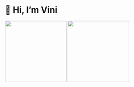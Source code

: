 # 👋 Hi, I’m Vini

<div>
  <img height="200em" src="https://github-readme-stats.vercel.app/api?username=vini464&show_icons=true&theme=tokyonight">
  <img height="200em" src="https://github-readme-stats.vercel.app/api/top-langs/?username=vini464&layout=compact&theme=tokyonight">
</div>
